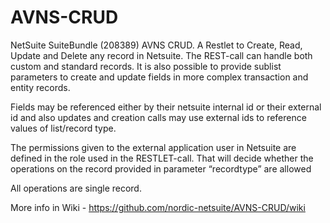 # AVNS-CRUD
NetSuite SuiteBundle (208389) AVNS CRUD. 
A Restlet to Create, Read, Update and Delete any record in Netsuite. 
The REST-call can handle both custom and standard records.
It is also possible to provide sublist parameters to create and update fields in more complex transaction and entity records.

Fields may be referenced either by their netsuite internal id or their external id and also
updates and creation calls may use external ids to reference values of list/record type.

The permissions given to the external application user in Netsuite are defined in the role
used in the RESTLET-call. That will decide whether the operations on the record provided in
parameter “recordtype” are allowed

All operations are single record.

More info in Wiki - https://github.com/nordic-netsuite/AVNS-CRUD/wiki
